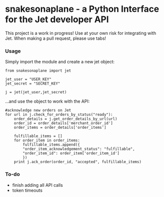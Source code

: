 # snakesonaplane - a Python Interface for the Jet developer API

This project is a work in progress! Use at your own risk for integrating with Jet. When making a pull request, please use tabs!

### Usage

Simply import the module and create a new jet object:

```
from snakesonaplane import jet

jet_user = "USER_KEY"
jet_secret = "SECRET_KEY"

j = jet(jet_user,jet_secret)
```
...and use the object to work with the API:

```
#acknowledge new orders on Jet
for url in j.check_for_orders_by_status("ready"):
	order_details = j.get_order_details_by_url(url)
	order_id = order_details['merchant_order_id']
	order_items = order_details['order_items']

	fulfillable_items = []
	for order_item in order_items:
		fulfillable_items.append({
		"order_item_acknowledgement_status": "fulfillable",
		"order_item_id": order_item['order_item_id']
		})
	print j.ack_order(order_id, "accepted", fulfillable_items)
```  

### To-do
 - finish adding all API calls
 - token timeouts
